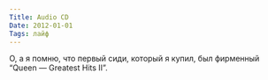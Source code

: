 ```yaml
---
Title: Audio CD
Date: 2012-01-01
Tags: лайф
---
```


О, а я помню, что первый сиди, который я купил, был фирменный “Queen — Greatest Hits II”.